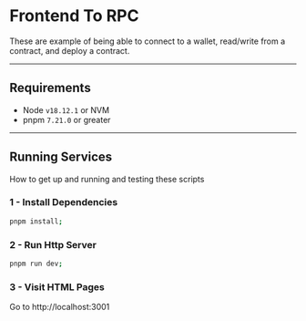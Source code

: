 # Frontend To RPC

These are example of being able to connect to a wallet, read/write from a contract, and deploy a contract.

---

## Requirements

- Node `v18.12.1` or NVM
- pnpm `7.21.0` or greater

---

## Running Services

How to get up and running and testing these scripts

### 1 - Install Dependencies

```bash
pnpm install;
```

### 2 - Run Http Server

```bash
pnpm run dev;
```

### 3 - Visit HTML Pages

Go to http://localhost:3001